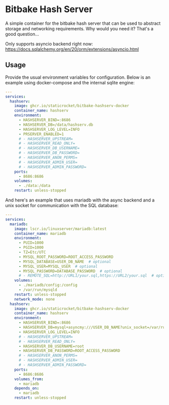 # Bitbake Hash Server

A simple container for the bitbake hash server that can be used to abstract
storage and networking requirements. Why would you need it? That's a good
question...

Only supports asyncio backend right now:
https://docs.sqlalchemy.org/en/20/orm/extensions/asyncio.html

## Usage

Provide the usual environment variables for configuration. Below is an example
using docker-compose and the internal sqlite engine:

```yml
---
services:
  hashserv:
    image: ghcr.io/staticrocket/bitbake-hashserv-docker
    container_name: hashserv
    environment:
      - HASHSERVER_BIND=:8686
      - HASHSERVER_DB=/data/hashserv.db
      - HASHSERVER_LOG_LEVEL=INFO
      - PRSERVER_ENABLED=1
      # - HASHSERVER_UPSTREAM=
      # - HASHSERVER_READ_ONLY=
      # - HASHSERVER_DB_USERNAME=
      # - HASHSERVER_DB_PASSWORD=
      # - HASHSERVER_ANON_PERMS=
      # - HASHSERVER_ADMIN_USER=
      # - HASHSERVER_ADMIN_PASSWORD=
    ports:
      - 8686:8686
    volumes:
      - ./data:/data
    restart: unless-stopped
```

And here's an example that uses mariadb with the async backend and a unix socket
for communication with the SQL database:

```yml
---
services:
  mariadb:
    image: lscr.io/linuxserver/mariadb:latest
    container_name: mariadb
    environment:
      - PUID=1000
      - PGID=1000
      - TZ=Etc/UTC
      - MYSQL_ROOT_PASSWORD=ROOT_ACCESS_PASSWORD
      - MYSQL_DATABASE=USER_DB_NAME  # optional
      - MYSQL_USER=MYSQL_USER  # optional
      - MYSQL_PASSWORD=DATABASE_PASSWORD  # optional
      # - REMOTE_SQL=http://URL1/your.sql,https://URL2/your.sql  # optional
    volumes:
      - ./mariadb/config:/config
      - /var/run/mysqld
    restart: unless-stopped
    network_mode: none
  hashserv:
    image: ghcr.io/staticrocket/bitbake-hashserv-docker
    container_name: hashserv
    environment:
      - HASHSERVER_BIND=:8686
      - HASHSERVER_DB=mysql+asyncmy:///USER_DB_NAME?unix_socket=/var/run/mysqld/mysqld.sock
      - HASHSERVER_LOG_LEVEL=INFO
      # - HASHSERVER_UPSTREAM=
      # - HASHSERVER_READ_ONLY=
      - HASHSERVER_DB_USERNAME=root
      - HASHSERVER_DB_PASSWORD=ROOT_ACCESS_PASSWORD
      # - HASHSERVER_ANON_PERMS=
      # - HASHSERVER_ADMIN_USER=
      # - HASHSERVER_ADMIN_PASSWORD=
    ports:
      - 8686:8686
    volumes_from:
      - mariadb
    depends_on:
      - mariadb
    restart: unless-stopped
```

